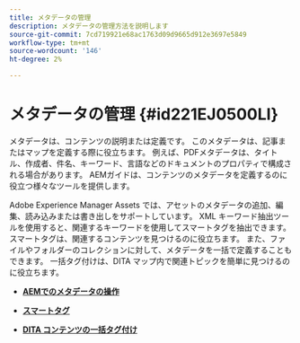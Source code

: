 ```yaml
---
title: メタデータの管理
description: メタデータの管理方法を説明します
source-git-commit: 7cd719921e68ac1763d09d9665d912e3697e5849
workflow-type: tm+mt
source-wordcount: '146'
ht-degree: 2%

---
```



# メタデータの管理 {#id221EJ0500LI}

メタデータは、コンテンツの説明または定義です。 このメタデータは、記事またはマップを定義する際に役立ちます。 例えば、PDFメタデータは、タイトル、作成者、件名、キーワード、言語などのドキュメントのプロパティで構成される場合があります。 AEMガイドは、コンテンツのメタデータを定義するのに役立つ様々なツールを提供します。

Adobe Experience Manager Assets では、アセットのメタデータの追加、編集、読み込みまたは書き出しをサポートしています。 XML キーワード抽出ツールを使用すると、関連するキーワードを使用してスマートタグを抽出できます。 スマートタグは、関連するコンテンツを見つけるのに役立ちます。 また、ファイルやフォルダーのコレクションに対して、メタデータを一括で定義することもできます。 一括タグ付けは、DITA マップ内で関連トピックを簡単に見つけるのに役立ちます。

- **[AEMでのメタデータの操作](metadata-dita.md)**

- **[スマートタグ](web-editor-smart-tagging.md)**

- **[DITA コンテンツの一括タグ付け](map-editor-bulk-tagging.md)**


